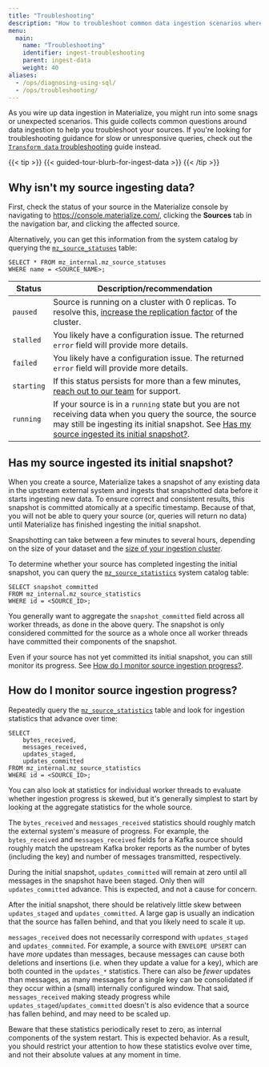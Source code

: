 ```yaml
---
title: "Troubleshooting"
description: "How to troubleshoot common data ingestion scenarios where Materialize is not working as expected."
menu:
  main:
    name: "Troubleshooting"
    identifier: ingest-troubleshooting
    parent: ingest-data
    weight: 40
aliases:
  - /ops/diagnosing-using-sql/
  - /ops/troubleshooting/
---
```


As you wire up data ingestion in Materialize, you might run into some snags or
unexpected scenarios. This guide collects common questions around data
ingestion to help you troubleshoot your sources. If you're looking for
troubleshooting guidance for slow or unresponsive queries, check out the
[`Transform data` troubleshooting](/transform-data/troubleshooting) guide
instead.

{{< tip >}}
{{< guided-tour-blurb-for-ingest-data >}}
{{< /tip >}}

## Why isn't my source ingesting data?

First, check the status of your source in the Materialize console by navigating
to https://console.materialize.com/, clicking the **Sources** tab in the
navigation bar, and clicking the affected source.

Alternatively, you can get this information from the system catalog by querying
the [`mz_source_statuses`](/sql/system-catalog/mz_internal/#mz_source_statuses)
table:

```mzsql
SELECT * FROM mz_internal.mz_source_statuses
WHERE name = <SOURCE_NAME>;
```


| Status        | Description/recommendation                                                                                                                                             |
|---------------|---------------------------------------------------------------------------------------------------------------------------------------------------------|
| `paused`      | Source is running on a cluster with 0 replicas. To resolve this, [increase the replication factor](/sql/alter-cluster/#replication-factor-1) of the cluster.                                                                                                          |
| `stalled` | You likely have a configuration issue. The returned `error` field will provide more details.                                                     |
| `failed` | You likely have a configuration issue. The returned `error` field will provide more details.                                                     |
| `starting`    | If this status persists for more than a few minutes, [reach out to our team](http://materialize.com/convert-account/) for support.      |
| `running`     | If your source is in a `running` state but you are not receiving data when you query the source, the source may still be ingesting its initial snapshot. See [Has my source ingested its initial snapshot?](#has-my-source-ingested-its-initial-snapshot). |

## Has my source ingested its initial snapshot?

When you create a source, Materialize takes a snapshot of any existing data in
the upstream external system and ingests that snapshotted data before it starts
ingesting new data. To ensure correct and consistent results, this snapshot is
committed atomically at a specific timestamp. Because of that, you will not be
able to query your source (or, queries will return no data) until Materialize
has finished ingesting the initial snapshot.

Snapshotting can take between a few minutes to several hours, depending on the
size of your dataset and the [size of your ingestion cluster](https://materialize.com/docs/sql/create-cluster/#disk-enabled-sizes).

To determine whether your source has completed ingesting the initial snapshot,
you can query the [`mz_source_statistics`](/sql/system-catalog/mz_internal/#mz_source_statistics)
system catalog table:

```mzsql
SELECT snapshot_committed
FROM mz_internal.mz_source_statistics
WHERE id = <SOURCE_ID>;
```

You generally want to aggregate the `snapshot_committed` field across all worker
threads, as done in the above query. The snapshot is only considered committed
for the source as a whole once all worker threads have committed their
components of the snapshot.

Even if your source has not yet committed its initial snapshot, you can still
monitor its progress. See [How do I monitor source ingestion progress?](#how-do-i-monitor-source-ingestion-progress).

## How do I monitor source ingestion progress?

Repeatedly query the
[`mz_source_statistics`](/sql/system-catalog/mz_internal/#mz_source_statistics)
table and look for ingestion statistics that advance over time:

```mzsql
SELECT
    bytes_received,
    messages_received,
    updates_staged,
    updates_committed
FROM mz_internal.mz_source_statistics
WHERE id = <SOURCE_ID>;
```

You can also look at statistics for individual worker threads to evaluate
whether ingestion progress is skewed, but it's generally simplest to start
by looking at the aggregate statistics for the whole source.

The `bytes_received` and `messages_received` statistics should roughly match the
external system's measure of progress. For example, the `bytes_received` and
`messages_received` fields for a Kafka source should roughly match the upstream
Kafka broker reports as the number of bytes (including the key) and number of
messages transmitted, respectively.

During the initial snapshot, `updates_committed` will remain at zero until all
messages in the snapshot have been staged. Only then will `updates_committed`
advance. This is expected, and not a cause for concern.

After the initial snapshot, there should be relatively little skew between
`updates_staged` and `updates_committed`. A large gap is usually an indication
that the source has fallen behind, and that you likely need to scale it up.

`messages_received` does not necessarily correspond with `updates_staged`
and `updates_commmited`. For example, a source with `ENVELOPE UPSERT` can have _more_
updates than messages, because messages can cause both deletions and insertions
(i.e. when they update a value for a key), which are both counted in the
`updates_*` statistics. There can also be _fewer_ updates than messages, as
many messages for a single key can be consolidated if they occur within a (small)
internally configured window. That said, `messages_received` making
steady progress while `updates_staged`/`updates_committed` doesn't is also
evidence that a source has fallen behind, and may need to be scaled up.

Beware that these statistics periodically reset to zero, as internal components
of the system restart. This is expected behavior. As a result, you should
restrict your attention to how these statistics evolve over time, and not their
absolute values at any moment in time.
